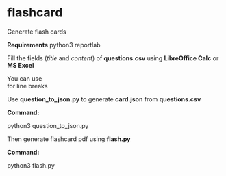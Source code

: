 # flashcard
Generate flash cards

**Requirements**
python3
reportlab

Fill the fields (*title* and *content*) of **questions.csv** using **LibreOffice Calc** or **MS Excel** 

You can use **<br/>** for line breaks

Use **question_to_json.py** to generate **card.json** from **questions.csv**

**Command:**

python3 question_to_json.py


Then generate flashcard pdf using **flash.py**

**Command:**

python3 flash.py


